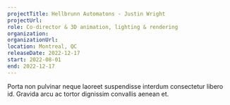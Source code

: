 ```yaml
---
projectTitle: Hellbrunn Automatons - Justin Wright
projectUrl: 
role: Co-director & 3D animation, lighting & rendering
organization:
organizationUrl:
location: Montreal, QC
releaseDate: 2022-12-17
start: 2022-08-01
end: 2022-12-17
---
```


Porta non pulvinar neque laoreet suspendisse interdum consectetur libero id. Gravida arcu ac tortor dignissim convallis aenean et.
